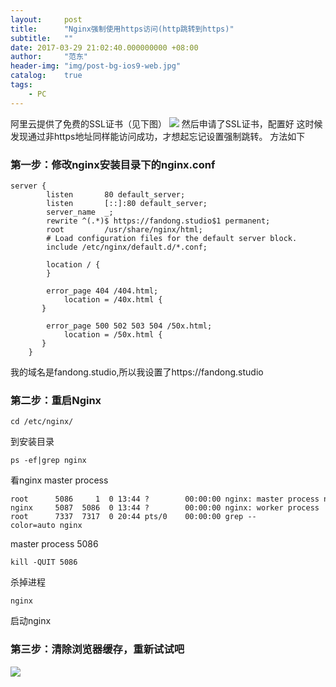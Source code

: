 ```yaml
---
layout:     post
title:      "Nginx强制使用https访问(http跳转到https)"
subtitle:   ""
date: 2017-03-29 21:02:40.000000000 +08:00
author:     "范东"
header-img: "img/post-bg-ios9-web.jpg"
catalog:    true
tags:
    - PC
---
```


阿里云提供了免费的SSL证书（见下图）
![](http://om2bks7xs.bkt.clouddn.com/2017-03-29-aliyun-ca.jpg)
然后申请了SSL证书，配置好
这时候发现通过非https地址同样能访问成功，才想起忘记设置强制跳转。
方法如下

### 第一步：修改nginx安装目录下的nginx.conf

```
server {
        listen       80 default_server;
        listen       [::]:80 default_server;
        server_name  _;
        rewrite ^(.*)$ https://fandong.studio$1 permanent;
        root         /usr/share/nginx/html;
        # Load configuration files for the default server block.
        include /etc/nginx/default.d/*.conf;
 
        location / {
        }
 
        error_page 404 /404.html;
            location = /40x.html {
       }
 
        error_page 500 502 503 504 /50x.html;
            location = /50x.html {
       }
    }

```

我的域名是fandong.studio,所以我设置了https://fandong.studio

### 第二步：重启Nginx

```
cd /etc/nginx/
```
到安装目录

```
ps -ef|grep nginx
```
看nginx master process

```
root      5086     1  0 13:44 ?        00:00:00 nginx: master process nginx
nginx     5087  5086  0 13:44 ?        00:00:00 nginx: worker process
root      7337  7317  0 20:44 pts/0    00:00:00 grep --color=auto nginx
```
master process 5086
```
kill -QUIT 5086
```
杀掉进程

```
nginx
```
启动nginx

### 第三步：清除浏览器缓存，重新试试吧
![](http://om2bks7xs.bkt.clouddn.com/2017-03-29-aliyun-https.jpg)


